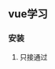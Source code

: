 ## vue学习
### 安装
1. 只接通过<script>引入CDN
    https://unpkg.com/vue
2. npm安装:
    npm install vue
3. 命令行工具vue-cli
    可用于快速搭建大型但也应用.入门不建议使用
    npm install --global vue-cli